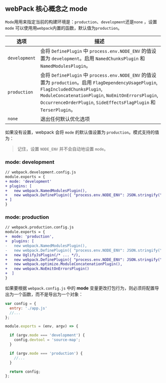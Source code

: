 ## webPack 核心概念之 mode

`Mode`⽤用来指定当前的构建环境是：`production`、`development`还是`none` ，设置 `mode` 可以使⽤用`webpack`内置的函数，默认值为`production`。

| 选项          | 描述                                                         |
| ------------- | ------------------------------------------------------------ |
| `development` | 会将 `DefinePlugin` 中 `process.env.NODE_ENV` 的值设置为 `development`。启用 `NamedChunksPlugin` 和 `NamedModulesPlugin`。 |
| `production`  | 会将 `DefinePlugin` 中 `process.env.NODE_ENV` 的值设置为 `production`。启用 `FlagDependencyUsagePlugin`, `FlagIncludedChunksPlugin`, `ModuleConcatenationPlugin`, `NoEmitOnErrorsPlugin`, `OccurrenceOrderPlugin`, `SideEffectsFlagPlugin` 和 `TerserPlugin`。 |
| `none`        | 退出任何默认优化选项                                         |

如果没有设置，webpack 会将 `mode` 的默认值设置为 `production`。模式支持的值为：

> 记住，设置 `NODE_ENV` 并不会自动地设置 `mode`。

### mode: development

```diff
// webpack.development.config.js
module.exports = {
+ mode: 'development'
+ plugins: [
+   new webpack.NamedModulesPlugin(),
+   new webpack.DefinePlugin({ "process.env.NODE_ENV": JSON.stringify("development") }),
+ ]
}
```

### mode: production

```diff
// webpack.production.config.js
module.exports = {
+  mode: 'production',
+  plugins: [
-   new webpack.NamedModulesPlugin(),
-   new webpack.DefinePlugin({ "process.env.NODE_ENV": JSON.stringify("development") }),
+   new UglifyJsPlugin(/* ... */),
+   new webpack.DefinePlugin({ "process.env.NODE_ENV": JSON.stringify("production") }),
+   new webpack.optimize.ModuleConcatenationPlugin(),
+   new webpack.NoEmitOnErrorsPlugin()
+  ]
}
```

如果要根据 `webpack.config.js` 中的 **mode** 变量更改打包行为，则必须将配置导出为一个函数，而不是导出为一个对象：

```javascript
var config = {
  entry: './app.js'
  //...
};

module.exports = (env, argv) => {

  if (argv.mode === 'development') {
    config.devtool = 'source-map';
  }

  if (argv.mode === 'production') {
    //...
  }

  return config;
};
```